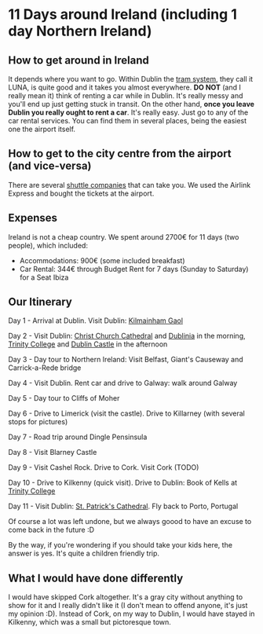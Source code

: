 # 11 Days around Ireland (including 1 day Northern Ireland)

## How to get around in Ireland
It depends where you want to go. Within Dublin the [tram system](https://www.dublinpublictransport.ie/dublin-trams), they call it LUNA,  is quite good and it takes you almost everywhere. **DO NOT** (and I really mean it) think of renting a car while in Dublin. It's really messy and you'll end up just getting stuck in transit.
On the other hand, **once you leave Dublin you really ought to rent a car**. It's really easy. Just go to any of the car rental services. You can find them in several places, being the easiest one the airport itself.

## How to get to the city centre from the airport (and vice-versa)
There are several [shuttle companies](https://www.dublinairport.com/to-from-the-airport/by-bus/dublin-buses) that can take you. We used the Airlink Express and bought the tickets at the airport.

## Expenses
Ireland is not a cheap country. We spent around 2700€ for 11 days (two people), which included:
* Accommodations: 900€ (some included breakfast)
* Car Rental: 344€ through Budget Rent for 7 days (Sunday to Saturday) for a Seat Ibiza

## Our Itinerary
Day 1 - Arrival at Dublin. Visit Dublin: [Kilmainham Gaol](./13-04-2017-Dublin.md.html#kilmainham-gaol)

Day 2 - Visit Dublin: [Christ Church Cathedral](./13-04-2017-Dublin.md.html#christ-church-cathedral) and [Dublinia](./13-04-2017-Dublin.md.html#Dublinia) in the morning, [Trinity College](./13-04-2017-Dublin.md.html#Trinity-College) and [Dublin Castle](./13-04-2017-Dublin.md.html#dublin-castle) in the afternoon

Day 3 - Day tour to Northern Ireland: Visit Belfast, Giant's Causeway and Carrick-a-Rede bridge

Day 4 - Visit Dublin. Rent car and drive to Galway: walk around Galway

Day 5 - Day tour to Cliffs of Moher

Day 6 - Drive to Limerick (visit the castle). Drive to Killarney (with several stops for pictures)

Day 7 -  Road trip around Dingle Pensinsula

Day 8 - Visit Blarney Castle

Day 9 - Visit Cashel Rock. Drive to Cork. Visit Cork (TODO)

Day 10 - Drive to Kilkenny (quick visit). Drive to Dublin: Book of Kells at [Trinity College](./13-04-2017-Dublin.md.html#Trinity-College)

Day 11 - Visit Dublin: [St. Patrick's Cathedral](./13-04-2017-Dublin.md.html#st-patricks-cathedral). Fly back to Porto, Portugal

Of course a lot was left undone, but we always goood to have an excuse to come back in the future :D

By the way, if you're wondering if you should take your kids here, the answer is yes. It's quite a children friendly trip.

## What I would have done differently
I would have skipped Cork altogether. It's a gray city without anything to show for it and I really didn't like it (I don't mean to offend anyone, it's just my opinion :D). Instead of Cork, on my way to Dublin, I would have stayed in Kilkenny, which was a small but pictoresque town.
